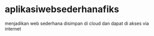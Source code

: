 # aplikasiwebsederhanafiks
menjadikan web sederhana disimpan di cloud dan dapat di akses via internet
